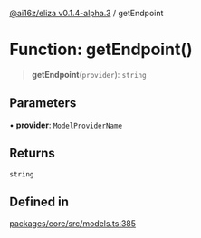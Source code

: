 [@ai16z/eliza v0.1.4-alpha.3](../index.md) / getEndpoint

# Function: getEndpoint()

> **getEndpoint**(`provider`): `string`

## Parameters

• **provider**: [`ModelProviderName`](../enumerations/ModelProviderName.md)

## Returns

`string`

## Defined in

[packages/core/src/models.ts:385](https://github.com/girleconomyai/lovelace/blob/main/packages/core/src/models.ts#L385)
